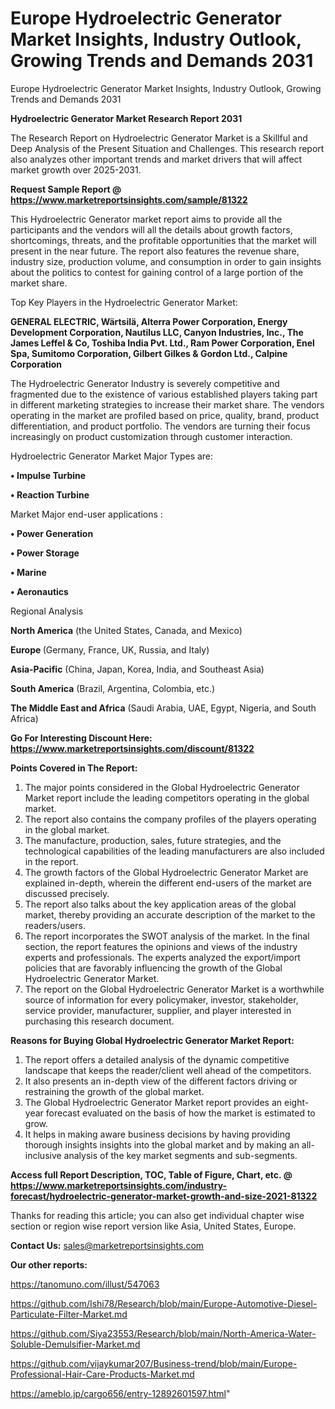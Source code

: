 # Europe Hydroelectric Generator Market Insights, Industry Outlook, Growing Trends and Demands 2031
Europe Hydroelectric Generator Market Insights, Industry Outlook, Growing Trends and Demands 2031

<strong>Hydroelectric Generator Market Research Report 2031</strong>

The Research Report on Hydroelectric Generator Market is a Skillful and Deep Analysis of the Present Situation and Challenges. This research report also analyzes other important trends and market drivers that will affect market growth over 2025-2031.

<strong>Request Sample Report @ <a href=https://www.marketreportsinsights.com/sample/81322>https://www.marketreportsinsights.com/sample/81322</a></strong>

This Hydroelectric Generator market report aims to provide all the participants and the vendors will all the details about growth factors, shortcomings, threats, and the profitable opportunities that the market will present in the near future. The report also features the revenue share, industry size, production volume, and consumption in order to gain insights about the politics to contest for gaining control of a large portion of the market share.

Top Key Players in the Hydroelectric Generator Market:

<strong>GENERAL ELECTRIC, Wärtsilä, Alterra Power Corporation, Energy Development Corporation, Nautilus LLC, Canyon Industries, Inc., The James Leffel & Co, Toshiba India Pvt. Ltd., Ram Power Corporation, Enel Spa, Sumitomo Corporation, Gilbert Gilkes & Gordon Ltd., Calpine Corporation</strong>

The Hydroelectric Generator Industry is severely competitive and fragmented due to the existence of various established players taking part in different marketing strategies to increase their market share. The vendors operating in the market are profiled based on price, quality, brand, product differentiation, and product portfolio. The vendors are turning their focus increasingly on product customization through customer interaction.

Hydroelectric Generator Market Major Types are:

<strong>• Impulse Turbine

• Reaction Turbine</strong>

Market Major end-user applications :

<strong>• Power Generation

• Power Storage

• Marine

• Aeronautics</strong>

Regional Analysis

</u><strong><b>North America</b></strong> (the United States, Canada, and Mexico)

<strong><b>Europe </b></strong>(Germany, France, UK, Russia, and Italy)

<strong><b>Asia-Pacific</b></strong> (China, Japan, Korea, India, and Southeast Asia)

<strong><b>South America</b></strong> (Brazil, Argentina, Colombia, etc.)

<strong><b>The Middle East and Africa</b></strong> (Saudi Arabia, UAE, Egypt, Nigeria, and South Africa)

<strong>Go For Interesting Discount Here: <a href=https://www.marketreportsinsights.com/discount/81322>https://www.marketreportsinsights.com/discount/81322</a></strong>

<strong>Points Covered in The Report:</strong>
<ol>
  <li>The major points considered in the Global Hydroelectric Generator Market report include the leading competitors operating in the global market.</li>
  <li>The report also contains the company profiles of the players operating in the global market.</li>
  <li>The manufacture, production, sales, future strategies, and the technological capabilities of the leading manufacturers are also included in the report.</li>
  <li>The growth factors of the Global Hydroelectric Generator Market are explained in-depth, wherein the different end-users of the market are discussed precisely.</li>
  <li>The report also talks about the key application areas of the global market, thereby providing an accurate description of the market to the readers/users.</li>
  <li>The report incorporates the SWOT analysis of the market. In the final section, the report features the opinions and views of the industry experts and professionals. The experts analyzed the export/import policies that are favorably influencing the growth of the Global Hydroelectric Generator Market.</li>
  <li>The report on the Global Hydroelectric Generator Market is a worthwhile source of information for every policymaker, investor, stakeholder, service provider, manufacturer, supplier, and player interested in purchasing this research document.</li>
</ol>
<strong>Reasons for Buying Global Hydroelectric Generator Market Report:</strong>

<ol>
  <li>The report offers a detailed analysis of the dynamic competitive landscape that keeps the reader/client well ahead of the competitors.</li>
  <li>It also presents an in-depth view of the different factors driving or restraining the growth of the global market.</li>
  <li>The Global Hydroelectric Generator Market report provides an eight-year forecast evaluated on the basis of how the market is estimated to grow.</li>
  <li>It helps in making aware business decisions by having providing thorough insights insights into the global market and by making an all-inclusive analysis of the key market segments and sub-segments.</li>
</ol>
<strong>Access full Report Description, TOC, Table of Figure, Chart, etc. @ <a href=https://www.marketreportsinsights.com/industry-forecast/hydroelectric-generator-market-growth-and-size-2021-81322>https://www.marketreportsinsights.com/industry-forecast/hydroelectric-generator-market-growth-and-size-2021-81322</a></strong>


Thanks for reading this article; you can also get individual chapter wise section or region wise report version like Asia, United States, Europe.

<strong>Contact Us:</strong>
sales@marketreportsinsights.com

<strong>Our other reports:</strong>

<a href=https://tanomuno.com/illust/547063>https://tanomuno.com/illust/547063</a>

<a href=https://github.com/Ishi78/Research/blob/main/Europe-Automotive-Diesel-Particulate-Filter-Market.md>https://github.com/Ishi78/Research/blob/main/Europe-Automotive-Diesel-Particulate-Filter-Market.md</a>

<a href=https://github.com/Siya23553/Research/blob/main/North-America-Water-Soluble-Demulsifier-Market.md>https://github.com/Siya23553/Research/blob/main/North-America-Water-Soluble-Demulsifier-Market.md</a>

<a href=https://github.com/vijaykumar207/Business-trend/blob/main/Europe-Professional-Hair-Care-Products-Market.md>https://github.com/vijaykumar207/Business-trend/blob/main/Europe-Professional-Hair-Care-Products-Market.md</a>

<a href=https://ameblo.jp/cargo656/entry-12892601597.html>https://ameblo.jp/cargo656/entry-12892601597.html</a>"
